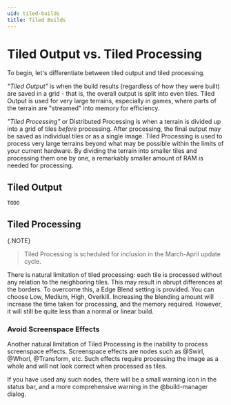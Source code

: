```yaml
---
uid: tiled-builds
title: Tiled Builds
---
```


# Tiled Output vs. Tiled Processing

To begin, let's differentiate between tiled output and tiled processing.

*"Tiled Output"* is when the build results (regardless of how they were built) are saved in a grid - that is, the overall output is split into even tiles. Tiled Output is used for very large terrains, especially in games, where parts of the terrain are "streamed" into memory for efficiency.

*"Tiled Processing"* or Distributed Processing is when a terrain is divided up into a grid of tiles *before* processing. After processing, the final output may be saved as individual tiles or as a single image. Tiled Processing is used to process very large terrains beyond what may be possible within the limits of your current hardware. By dividing the terrain into smaller tiles and processing them one by one, a remarkably smaller amount of RAM is needed for processing.

## Tiled Output

`TODO`

## Tiled Processing

{.NOTE}
> Tiled Processing is scheduled for inclusion in the March-April update cycle.

There is natural limitation of tiled processing: each tile is processed without any relation to the neighboring tiles. This may result in abrupt differences at the borders. To overcome this, a Edge Blend setting is provided. You can choose Low, Medium, High, Overkill. Increasing the blending amount will increase the time taken for processing, and the memory required. However, it will still be quite less than a normal or linear build.

### Avoid Screenspace Effects

Another natural limitation of Tiled Processing is the inability to process screenspace effects. Screenspace effects are nodes such as @Swirl, @Whorl, @Transform, etc. Such effects require processing the image as a whole and will not look correct when processed as tiles.

If you have used any such nodes, there will be a small warning icon in the status bar, and a more comprehensive warning in the @build-manager dialog.
